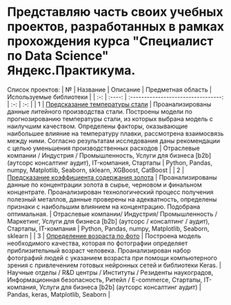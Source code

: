 # Представляю часть своих учебных проектов, разработанных в рамках прохождения курса "Специалист по Data Science" Яндекс.Практикума.  
Список проектов:
| № | Название | Описание | Предметная область | Используемые библиотеки |
| :-: | :----: | :---------------------------------: | :-: | :-: |
| 1 | [Предсказание температуры стали](https://github.com/FollowforDunken/Yandex_projects/tree/main/steel_temperature) | Проанализированы данные литейного производства стали. Построены модели по прогнозированию температуры стали, из которых выбрана модель с наилучшим качеством. Определены факторы, оказывающие наибольшее влияние на температуру плавки, рассмотрена взаимосвязь между ними. Согласно результатам исследования даны рекомендации с целью уменьшения производственных расходов | Отраслевые компании / Индустрия / Промышленность, Услуги для бизнеса [b2b] (аутсорс консалтинг аудит), IT-компания, Стартапы | Python, Pandas, numpy, Matplotlib, Seaborn, sklearn, XGBoost, CatBoost |
| 2 | [Предсказание коэффициента содержания золота](https://github.com/FollowforDunken/Yandex_projects/tree/main/concentration%20of%20substances) | Проанализированы  данные по концентрации золота в сырье, черновом и финальном концентрате. Проанализирован технологический процесс получения полезный металлов, данные проверены на адекватность, определены признаки с наибольшим влиянием на концентрацию. Подобрана оптимальная.   |  Отраслевые компании/ Индустрия/ Промышленность / Маркетинг, Услуги для бизнеса [b2b] (аутсорс / консалтинг / аудит), Стартапы, IT-компания | Python, Pandas, numpy, Matplotlib, Seaborn, sklearn |
| 3 | [Определение возраста по фото](https://github.com/DanilaTarasov4/practicum_projects/tree/main/computer_vision) | Построена модель необходимого качества, которая по фотографии определяет приблизительный возраст человека. Проанализирован набор фотографий людей с указанием возраста при помощи компьютерного зрения с привлечением готовых нейронных сетей и библиотеки Keras. | Научные отделы / R&D центры / Институты / Резиденты наукоградов, Информационная безопасность, Ритейл / E-commerce, Стартапы, IT-компания, Услуги для бизнеса [b2b] (аутсорс консалтинг аудит) | Pandas, keras, Matplotlib, Seaborn |
